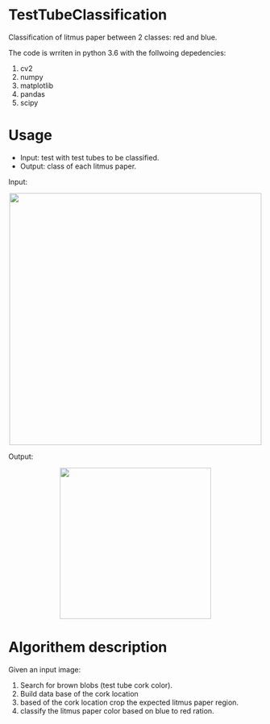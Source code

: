 TestTubeClassification
=====

Classification of litmus paper between 2 classes: red and blue.

The code is wrriten in python 3.6 with the follwoing depedencies: 
  1. cv2
  2. numpy
  3. matplotlib
  4. pandas
  5. scipy
  
  
Usage
=====
* Input: test with test tubes to be classified.  
* Output: class of each litmus paper.

Input:
<a rel="some text"><p align="center"><img src="https://i.imgur.com/cCFzT18.jpg" height="500"></p></a>

Output:
<a rel="some text"><p align="center"><img src="https://i.imgur.com/fEzzrX4.jpg" height="300"></p></a>  


Algorithem description
====================
Given an input image:

1. Search for brown blobs (test tube cork color).
2. Build data base of the cork location
3. based of the cork location crop the expected litmus paper region.
4. classify the litmus paper color based on blue to red ration.

